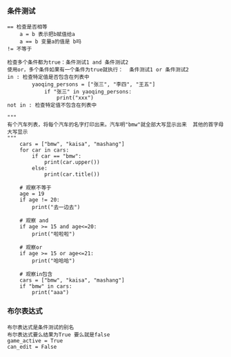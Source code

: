 ###  条件测试
    == 检查是否相等
        a = b 表示把b赋值给a
        a == b 变量a的值是 b吗
    != 不等于
    
    检查多个条件都为true：条件测试1 and 条件测试2
    使用or，多个条件如果有一个条件为true就执行：  条件测试1 or 条件测试2 
    in : 检查特定值是否包含在列表中   
            yaoqing_persons = ["张三", "李四", "王五"]
                if "张三" in yaoqing_persons:
                    print("xxx")
    not in : 检查特定值不包含在列表中
                                          
    """
    有个汽车列表，将每个汽车的名字打印出来。汽车明"bmw"就全部大写显示出来  其他的首字母大写显示
    """
        cars = ["bmw", "kaisa", "mashang"]
        for car in cars:
            if car == "bmw":
                print(car.upper())
            else:
                print(car.title())
        
        # 观察不等于
        age = 19
        if age != 20:
            print("去一边去")
        
        # 观察 and
        if age >= 15 and age<=20:
            print("啦啦啦")
        
        # 观察or
        if age >= 15 or age<=21:
            print("哈哈哈")
        
        # 观察in包含
        cars = ["bmw", "kaisa", "mashang"]
        if "bmw" in cars:
            print("aaa")
### 布尔表达式   
    布尔表达式是条件测试的别名
    布尔表达式要么结果为True 要么就是false
    game_active = True
    can_edit = False